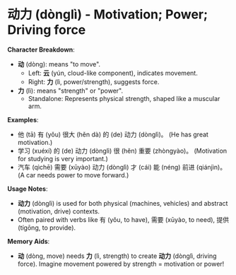 # **动力 (dònglì) - Motivation; Power; Driving force**

**Character Breakdown**:  
- **动** (dòng): means "to move".
  - Left: **云** (yún, cloud-like component), indicates movement.
  - Right: **力** (lì, power/strength), suggests force.  
- **力** (lì): means "strength" or "power".
  - Standalone: Represents physical strength, shaped like a muscular arm.

**Examples**:  
- 他 (tā) 有 (yǒu) 很大 (hěn dà) 的 (de) 动力 (dònglì)。 (He has great motivation.)  
- 学习 (xuéxí) 的 (de) 动力 (dònglì) 很 (hěn) 重要 (zhòngyào)。 (Motivation for studying is very important.)  
- 汽车 (qìchē) 需要 (xūyào) 动力 (dònglì) 才 (cái) 能 (néng) 前进 (qiánjìn)。 (A car needs power to move forward.)

**Usage Notes**:  
- **动力** (dònglì) is used for both physical (machines, vehicles) and abstract (motivation, drive) contexts.  
- Often paired with verbs like 有 (yǒu, to have), 需要 (xūyào, to need), 提供 (tígōng, to provide).

**Memory Aids**:  
- **动** (dòng, move) needs **力** (lì, strength) to create **动力** (dònglì, driving force). Imagine movement powered by strength = motivation or power!